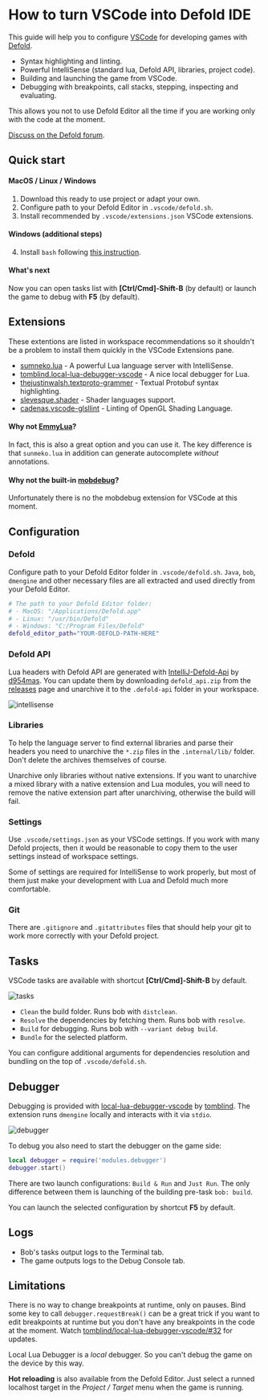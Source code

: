 # How to turn VSCode into Defold IDE

This guide will help you to configure [VSCode](https://code.visualstudio.com/) for developing games with [Defold](https://defold.com/).

- Syntax highlighting and linting.
- Powerful IntelliSense (standard lua, Defold API, libraries, project code).
- Building and launching the game from VSCode.
- Debugging with breakpoints, call stacks, stepping, inspecting and evaluating.

This allows you not to use Defold Editor all the time if you are working only with the code at the moment.

[Discuss on the Defold forum](https://forum.defold.com/t/guide-how-to-turn-vscode-into-defold-ide-with-debugger/68002).

## Quick start

#### MacOS / Linux / Windows

1. Download this ready to use project or adapt your own.
2. Configure path to your Defold Editor in `.vscode/defold.sh`.
3. Install recommended by `.vscode/extensions.json` VSCode extensions.

#### Windows (additional steps)

4. Install `bash` following [this instruction](https://stackoverflow.com/a/50527994/6352765).

#### What's next

Now you can open tasks list with **[Ctrl/Cmd]-Shift-B** (by default) or launch the game to debug with **F5** (by default).

## Extensions

These extentions are listed in workspace recommendations so it shouldn't be a problem to install them quickly in the VSCode Extensions pane.

- [sumneko.lua](https://marketplace.visualstudio.com/items?itemName=sumneko.lua) - A powerful Lua language server with IntelliSense.
- [tomblind.local-lua-debugger-vscode](https://marketplace.visualstudio.com/items?itemName=tomblind.local-lua-debugger-vscode) - A nice local debugger for Lua.
- [thejustinwalsh.textproto-grammer](https://marketplace.visualstudio.com/items?itemName=thejustinwalsh.textproto-grammer) - Textual Protobuf syntax highlighting.
- [slevesque.shader](https://marketplace.visualstudio.com/items?itemName=slevesque.shader) - Shader languages support.
- [cadenas.vscode-glsllint](https://marketplace.visualstudio.com/items?itemName=cadenas.vscode-glsllint) - Linting of OpenGL Shading Language.

#### Why not [EmmyLua](https://github.com/EmmyLua/VSCode-EmmyLua)?
In fact, this is also a great option and you can use it. The key difference is that `sunmeko.lua` in addition can generate autocomplete *without* annotations.

#### Why not the built-in [mobdebug](https://github.com/pkulchenko/MobDebug)?
Unfortunately there is no the mobdebug extension for VSCode at this moment.

## Configuration

### Defold

Configure path to your Defold Editor folder in `.vscode/defold.sh`. `Java`, `bob`, `dmengine` and other necessary files are all extracted and used directly from your Defold Editor.

```bash
# The path to your Defold Editor folder:
# - MacOS: "/Applications/Defold.app"
# - Linux: "/usr/bin/Defold"
# - Windows: "C:/Program Files/Defold"
defold_editor_path="YOUR-DEFOLD-PATH-HERE"
```

### Defold API

Lua headers with Defold API are generated with [IntelliJ-Defold-Api](https://github.com/d954mas/IntelliJ-Defold-Api) by [d954mas](https://github.com/d954mas). You can update them by downloading `defold_api.zip` from the [releases](https://github.com/d954mas/IntelliJ-Defold-Api/releases) page and unarchive it to the `.defold-api` folder in your workspace.

![intellisense](https://user-images.githubusercontent.com/4752473/113480000-ca02fd00-949a-11eb-9194-f4e546faef93.gif)

### Libraries

To help the language server to find external libraries and parse their headers you need to unarchive the `*.zip` files in the `.internal/lib/` folder. Don't delete the archives themselves of course.

Unarchive only libraries without native extensions. If you want to unarchive a mixed library with a native extension and Lua modules, you will need to remove the native extension part after unarchiving, otherwise the build will fail.

### Settings

Use `.vscode/settings.json` as your VSCode settings. If you work with many Defold projects, then it would be reasonable to copy them to the user settings instead of workspace settings.

Some of settings are required for IntelliSense to work properly, but most of them just make your development with Lua and Defold much more comfortable.

### Git

There are `.gitignore` and `.gitattributes` files that should help your git to work more correctly with your Defold project.

## Tasks

VSCode tasks are available with shortcut **[Ctrl/Cmd]-Shift-B** by default.

![tasks](https://user-images.githubusercontent.com/4752473/113480040-fcacf580-949a-11eb-8b8b-da39591373cb.gif)

- `Clean` the build folder. Runs bob with `distclean`.
- `Resolve` the dependencies by fetching them. Runs bob with `resolve`.
- `Build` for debugging. Runs bob with `--variant debug build`.
- `Bundle` for the selected platform.

You can configure additional arguments for dependencies resolution and bundling on the top of `.vscode/defold.sh`.

## Debugger

Debugging is provided with [local-lua-debugger-vscode](https://marketplace.visualstudio.com/items?itemName=tomblind.local-lua-debugger-vscode) by [tomblind](https://github.com/tomblind). The extension runs `dmengine` locally and interacts with it via `stdio`.

![debugger](https://user-images.githubusercontent.com/4752473/113479667-0897b800-9499-11eb-91c3-00eee42e83f2.gif)

To debug you also need to start the debugger on the game side:

```lua
local debugger = require('modules.debugger')
debugger.start()
```

There are two launch configurations: `Build & Run` and `Just Run`. The only difference between them is launching of the building pre-task `bob: build`.

You can launch the selected configuration by shortcut **F5** by default.

## Logs

- Bob's tasks output logs to the Terminal tab.
- The game outputs logs to the Debug Console tab.

## Limitations

There is no way to change breakpoints at runtime, only on pauses. Bind some key to call `debugger.requestBreak()` can be a great trick if you want to edit breakpoints at runtime but you don't have any breakpoints in the code at the moment. Watch [tomblind/local-lua-debugger-vscode/#32](https://github.com/tomblind/local-lua-debugger-vscode/issues/32) for updates.

Local Lua Debugger is a *local* debugger. So you can't debug the game on the device by this way.

**Hot reloading** is also available from the Defold Editor. Just select a runned localhost target in the *Project / Target* menu when the game is running.
